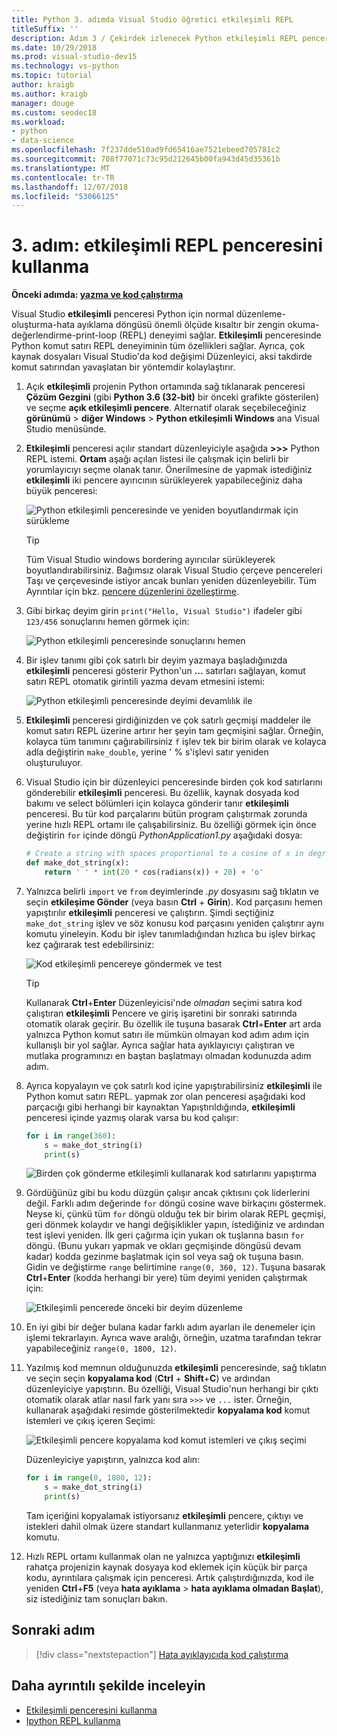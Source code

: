 ```yaml
---
title: Python 3. adımda Visual Studio öğretici etkileşimli REPL
titleSuffix: ''
description: Adım 3 / Çekirdek izlenecek Python etkileşimli REPL penceresini kapsayan Visual Studio'da Python özellikleri.
ms.date: 10/29/2018
ms.prod: visual-studio-dev15
ms.technology: vs-python
ms.topic: tutorial
author: kraigb
ms.author: kraigb
manager: douge
ms.custom: seodec18
ms.workload:
- python
- data-science
ms.openlocfilehash: 7f237dde510ad9fd65416ae7521ebeed705781c2
ms.sourcegitcommit: 708f77071c73c95d212645b00fa943d45d35361b
ms.translationtype: MT
ms.contentlocale: tr-TR
ms.lasthandoff: 12/07/2018
ms.locfileid: "53066125"
---
```

# <a name="step-3-use-the-interactive-repl-window"></a>3. adım: etkileşimli REPL penceresini kullanma

**Önceki adımda: [yazma ve kod çalıştırma](tutorial-working-with-python-in-visual-studio-step-02-writing-code.md)**

Visual Studio **etkileşimli** penceresi Python için normal düzenleme-oluşturma-hata ayıklama döngüsü önemli ölçüde kısaltır bir zengin okuma-değerlendirme-print-loop (REPL) deneyimi sağlar. **Etkileşimli** penceresinde Python komut satırı REPL deneyiminin tüm özellikleri sağlar. Ayrıca, çok kaynak dosyaları Visual Studio'da kod değişimi Düzenleyici, aksi takdirde komut satırından yavaşlatan bir yöntemdir kolaylaştırır.

1. Açık **etkileşimli** projenin Python ortamında sağ tıklanarak penceresi **Çözüm Gezgini** (gibi **Python 3.6 (32-bit)** bir önceki grafikte gösterilen) ve seçme **açık etkileşimli pencere**. Alternatif olarak seçebileceğiniz **görünümü** > **diğer Windows** > **Python etkileşimli Windows** ana Visual Studio menüsünde.

1. **Etkileşimli** penceresi açılır standart düzenleyiciyle aşağıda **>>>** Python REPL istemi. **Ortam** aşağı açılan listesi ile çalışmak için belirli bir yorumlayıcıyı seçme olanak tanır. Önerilmesine de yapmak istediğiniz **etkileşimli** iki pencere ayırıcının sürükleyerek yapabileceğiniz daha büyük penceresi:

    ![Python etkileşimli penceresinde ve yeniden boyutlandırmak için sürükleme](media/vs-getting-started-python-11-interactive1b.png)

    > [!Tip]
    > Tüm Visual Studio windows bordering ayırıcılar sürükleyerek boyutlandırabilirsiniz. Bağımsız olarak Visual Studio çerçeve pencereleri Taşı ve çerçevesinde istiyor ancak bunları yeniden düzenleyebilir. Tüm Ayrıntılar için bkz. [pencere düzenlerini özelleştirme](../ide/customizing-window-layouts-in-visual-studio.md).

1. Gibi birkaç deyim girin `print("Hello, Visual Studio")` ifadeler gibi `123/456` sonuçlarını hemen görmek için:

    ![Python etkileşimli penceresinde sonuçlarını hemen](media/vs-getting-started-python-12-interactive2.png)

1. Bir işlev tanımı gibi çok satırlı bir deyim yazmaya başladığınızda **etkileşimli** penceresi gösterir Python'un **...**  satırları sağlayan, komut satırı REPL otomatik girintili yazma devam etmesini istemi:

    ![Python etkileşimli penceresinde deyimi devamlılık ile](media/vs-getting-started-python-13-interactive3.png)

1. **Etkileşimli** penceresi girdiğinizden ve çok satırlı geçmişi maddeler ile komut satırı REPL üzerine artırır her şeyin tam geçmişini sağlar. Örneğin, kolayca tüm tanımını çağırabilirsiniz `f` işlev tek bir birim olarak ve kolayca adla değiştirin `make_double`, yerine ' % s'işlevi satır yeniden oluşturuluyor.

1. Visual Studio için bir düzenleyici penceresinde birden çok kod satırlarını gönderebilir **etkileşimli** penceresi. Bu özellik, kaynak dosyada kod bakımı ve select bölümleri için kolayca gönderir tanır **etkileşimli** penceresi. Bu tür kod parçalarını bütün program çalıştırmak zorunda yerine hızlı REPL ortamı ile çalışabilirsiniz. Bu özelliği görmek için önce değiştirin `for` içinde döngü *PythonApplication1.py* aşağıdaki dosya:

    ```python
    # Create a string with spaces proportional to a cosine of x in degrees
    def make_dot_string(x):
        return ' ' * int(20 * cos(radians(x)) + 20) + 'o'
    ```

1. Yalnızca belirli `import` ve `from` deyimlerinde *.py* dosyasını sağ tıklatın ve seçin **etkileşime Gönder** (veya basın **Ctrl** + **Girin**). Kod parçasını hemen yapıştırılır **etkileşimli** penceresi ve çalıştırın. Şimdi seçtiğiniz `make_dot_string` işlev ve söz konusu kod parçasını yeniden çalıştırır aynı komutu yineleyin. Kodu bir işlev tanımladığından hızlıca bu işlev birkaç kez çağırarak test edebilirsiniz:

    ![Kod etkileşimli pencereye göndermek ve test](media/vs-getting-started-python-14-interactive4.png)

    > [!Tip]
    > Kullanarak **Ctrl**+**Enter** Düzenleyicisi'nde *olmadan* seçimi satıra kod çalıştıran **etkileşimli** Pencere ve giriş işaretini bir sonraki satırında otomatik olarak geçirir. Bu özellik ile tuşuna basarak **Ctrl**+**Enter** art arda yalnızca Python komut satırı ile mümkün olmayan kod adım adım için kullanışlı bir yol sağlar. Ayrıca sağlar hata ayıklayıcıyı çalıştıran ve mutlaka programınızı en baştan başlatmayı olmadan kodunuzda adım adım.

1. Ayrıca kopyalayın ve çok satırlı kod içine yapıştırabilirsiniz **etkileşimli** ile Python komut satırı REPL. yapmak zor olan penceresi aşağıdaki kod parçacığı gibi herhangi bir kaynaktan Yapıştırıldığında, **etkileşimli** penceresi içinde yazmış olarak varsa bu kod çalışır:

    ```python
    for i in range(360):
        s = make_dot_string(i)
        print(s)
    ```

    ![Birden çok gönderme etkileşimli kullanarak kod satırlarını yapıştırma](media/vs-getting-started-python-15-interactive5.png)

1. Gördüğünüz gibi bu kodu düzgün çalışır ancak çıktısını çok liderlerini değil. Farklı adım değerinde `for` döngü cosine wave birkaçını göstermek. Neyse ki, çünkü tüm `for` döngü olduğu tek bir birim olarak REPL geçmişi, geri dönmek kolaydır ve hangi değişiklikler yapın, istediğiniz ve ardından test işlevi yeniden. İlk geri çağırma için yukarı ok tuşlarına basın `for` döngü. (Bunu yukarı yapmak ve okları geçmişinde döngüsü devam kadar) kodda gezinme başlatmak için sol veya sağ ok tuşuna basın. Gidin ve değiştirme `range` belirtimine `range(0, 360, 12)`. Tuşuna basarak **Ctrl**+**Enter** (kodda herhangi bir yere) tüm deyimi yeniden çalıştırmak için:

    ![Etkileşimli pencerede önceki bir deyim düzenleme](media/vs-getting-started-python-16-interactive6.png)

1. En iyi gibi bir değer bulana kadar farklı adım ayarları ile denemeler için işlemi tekrarlayın. Ayrıca wave aralığı, örneğin, uzatma tarafından tekrar yapabileceğiniz `range(0, 1800, 12)`.
 
1. Yazılmış kod memnun olduğunuzda **etkileşimli** penceresinde, sağ tıklatın ve seçin seçin **kopyalama kod** (**Ctrl** + **Shift**+**C**) ve ardından düzenleyiciye yapıştırın. Bu özelliği, Visual Studio'nun herhangi bir çıktı otomatik olarak atlar nasıl fark yanı sıra `>>>` ve `...` ister. Örneğin, kullanarak aşağıdaki resimde gösterilmektedir **kopyalama kod** komut istemleri ve çıkış içeren Seçimi:

    ![Etkileşimli pencere kopyalama kod komut istemleri ve çıkış seçimi](media/vs-getting-started-python-17-interactive7.png)

    Düzenleyiciye yapıştırın, yalnızca kod alın:

    ```python
    for i in range(0, 1800, 12):
        s = make_dot_string(i)
        print(s)
    ```

    Tam içeriğini kopyalamak istiyorsanız **etkileşimli** pencere, çıktıyı ve istekleri dahil olmak üzere standart kullanmanız yeterlidir **kopyalama** komutu.

1. Hızlı REPL ortamı kullanmak olan ne yalnızca yaptığınızı **etkileşimli** rahatça projenizin kaynak dosyaya kod eklemek için küçük bir parça kodu, ayrıntılara çalışmak için penceresi. Artık çalıştırdığınızda, kod ile yeniden **Ctrl**+**F5** (veya **hata ayıklama** > **hata ayıklama olmadan Başlat**), siz istediğiniz tam sonuçları bakın.

## <a name="next-step"></a>Sonraki adım

> [!div class="nextstepaction"]
> [Hata ayıklayıcıda kod çalıştırma](tutorial-working-with-python-in-visual-studio-step-04-debugging.md)

## <a name="go-deeper"></a>Daha ayrıntılı şekilde inceleyin

- [Etkileşimli penceresini kullanma](python-interactive-repl-in-visual-studio.md)
- [Ipython REPL kullanma](interactive-repl-ipython.md)
